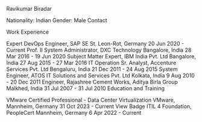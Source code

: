 Ravikumar Biradar

Nationality: Indian
Gender: Male
Contact


Work Experience

Expert DevOps Engineer, SAP SE
St. Leon-Rot, Germany
20 Jun 2020 - Current
Prof. II System Administrator, DXC Technology
Bangalore, India
28 Mar 2016 - 19 Jun 2020
Subject Matter Expert, IBM India Pvt. Ltd
Bangalore, India
27 Aug 2015 - 27 Mar 2016
IT Operation Sr. Analyst, Accenture Services Pvt. Ltd
Bengaluru, India
21 Dec 2011 - 24 Aug 2015
System Engineer, ATOS IT Solutions and Services Pvt. Ltd
Kolkata, India
9 Aug 2010 - 20 Dec 2011
Engineer, Rajashree Cement Works, Aditya Birla Group
Malkhed, India
31 Jul 2007 - 31 Jul 2010
Education and Training

VMware Certified Professional - Data Center Virtualization
VMware, Mannheim, Germany
31 Oct 2023 - Current
View Badge
ITIL 4 Foundation, PeopleCert
Mannheim, Germany
6 Apr 2022 - Current
